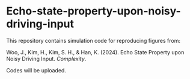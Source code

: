 # Echo-state-property-upon-noisy-driving-input

This repository contains simulation code for reproducing figures from:

 Woo, J., Kim, H., Kim, S. H., & Han, K. (2024).
 Echo State Property upon Noisy Driving Input. _Complexity_.

 Codes will be uploaded.
